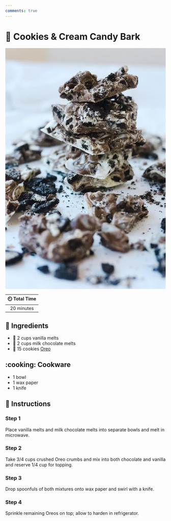```yaml
---
comments: true
---
```

# :chocolate_bar: Cookies & Cream Candy Bark

![Cookies & Cream Candy Bark](../assets/images/cookies-&-cream-candy-bark.jpg)

| :timer_clock: Total Time |
|:-----------------------: |
| 20 minutes |

## :salt: Ingredients

- :ice_cream: 2 cups vanilla melts
- :chocolate_bar: 2 cups milk chocolate melts
- :cookie: 15 cookies [Oreo][1]

## :cooking: Cookware

- 1 bowl
- 1 wax paper
- 1 knife

## :pencil: Instructions

### Step 1

Place vanilla melts and milk chocolate melts into separate bowls and melt in microwave.

### Step 2

Take 3/4 cups crushed Oreo crumbs and mix into both chocolate and vanilla and reserve 1/4 cup for topping.

### Step 3

Drop spoonfuls of both mixtures onto wax paper and swirl with a knife.

### Step 4

Sprinkle remaining Oreos on top; allow to harden in refrigerator.

[1]: <../cookies-and-bars/oreos.md>
